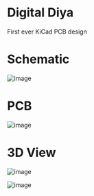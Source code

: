# Digital Diya 
First ever KiCad PCB design

# Schematic
![image](https://github.com/KarthikT23/Digital-Diya/assets/119528503/9864825c-c7e7-40e2-948e-ae1b2cc27c44)

# PCB 
![image](https://github.com/KarthikT23/Digital-Diya/assets/119528503/68f8481d-fd47-453c-b80b-e847c829eb2f)


# 3D View
![image](https://github.com/KarthikT23/Digital-Diya/assets/119528503/3498b33a-89da-4659-aa18-4b1f38620788)




![image](https://github.com/KarthikT23/Digital-Diya/assets/119528503/c61dd59b-b06a-48b4-9b36-ba6b72ce6c58)

